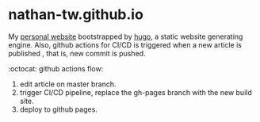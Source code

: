 # nathan-tw.github.io
My [personal website](https://nathan-tw.github.io) bootstrapped by [hugo](https://gohugo.io/), a static website generating engine. Also, github actions for CI/CD is triggered when a new article is published
, that is, new commit is pushed.

:octocat: github actions flow:

1. edit article on master branch.
2. trigger CI/CD pipeline, replace the gh-pages branch with the new build site.
3. deploy to github pages.
